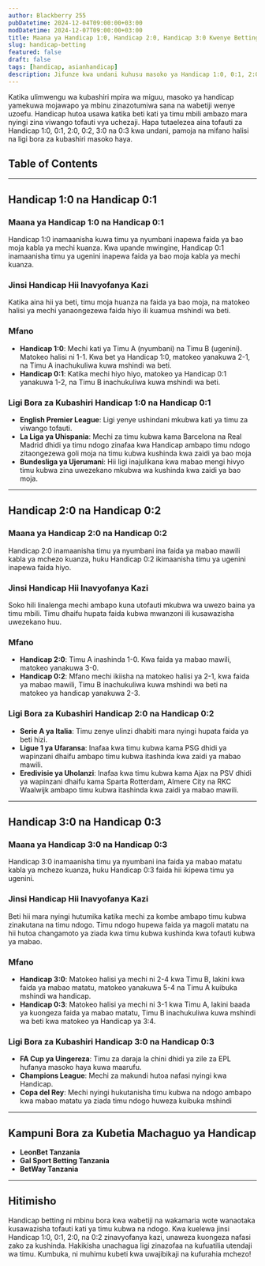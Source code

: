 ```yaml
---
author: Blackberry 255
pubDatetime: 2024-12-04T09:00:00+03:00
modDatetime: 2024-12-07T09:00:00+03:00
title: Maana ya Handicap 1:0, Handicap 2:0, Handicap 3:0 Kwenye Betting
slug: handicap-betting
featured: false
draft: false
tags: [handicap, asianhandicap]
description: Jifunze kwa undani kuhusu masoko ya Handicap 1:0, 0:1, 2:0, 0:2, 3:0 na 0:3 katika kubashiri mpira wa miguu.
---
```


Katika ulimwengu wa kubashiri mpira wa miguu, masoko ya handicap yamekuwa mojawapo ya mbinu zinazotumiwa sana na wabetiji wenye uzoefu. Handicap hutoa usawa katika beti kati ya timu mbili ambazo mara nyingi zina viwango tofauti vya uchezaji. Hapa tutaelezea aina tofauti za Handicap 1:0, 0:1, 2:0, 0:2, 3:0 na 0:3 kwa undani, pamoja na mifano halisi na ligi bora za kubashiri masoko haya.

## Table of Contents

---

## Handicap 1:0 na Handicap 0:1

### Maana ya Handicap 1:0 na Handicap 0:1

Handicap 1:0 inamaanisha kuwa timu ya nyumbani inapewa faida ya bao moja kabla ya mechi kuanza. Kwa upande mwingine, Handicap 0:1 inamaanisha timu ya ugenini inapewa faida ya bao moja kabla ya mechi kuanza.

### Jinsi Handicap Hii Inavyofanya Kazi

Katika aina hii ya beti, timu moja huanza na faida ya bao moja, na matokeo halisi ya mechi yanaongezewa faida hiyo ili kuamua mshindi wa beti.

### Mfano

- **Handicap 1:0**: Mechi kati ya Timu A (nyumbani) na Timu B (ugenini). Matokeo halisi ni 1-1. Kwa bet ya Handicap 1:0, matokeo yanakuwa 2-1, na Timu A inachukuliwa kuwa mshindi wa beti.
- **Handicap 0:1**: Katika mechi hiyo hiyo, matokeo ya Handicap 0:1 yanakuwa 1-2, na Timu B inachukuliwa kuwa mshindi wa beti.

### Ligi Bora za Kubashiri Handicap 1:0 na Handicap 0:1

- **English Premier League**: Ligi yenye ushindani mkubwa kati ya timu za viwango tofauti.
- **La Liga ya Uhispania**: Mechi za timu kubwa kama Barcelona na Real Madrid dhidi ya timu ndogo zinafaa kwa Handicap ambapo timu ndogo zitaongezewa goli moja na timu kubwa kushinda kwa zaidi ya bao moja
- **Bundesliga ya Ujerumani**: Hii ligi inajulikana kwa mabao mengi hivyo timu kubwa zina uwezekano mkubwa wa kushinda kwa zaidi ya bao moja.

---

## Handicap 2:0 na Handicap 0:2

### Maana ya Handicap 2:0 na Handicap 0:2

Handicap 2:0 inamaanisha timu ya nyumbani ina faida ya mabao mawili kabla ya mchezo kuanza, huku Handicap 0:2 ikimaanisha timu ya ugenini inapewa faida hiyo.

### Jinsi Handicap Hii Inavyofanya Kazi

Soko hili linalenga mechi ambapo kuna utofauti mkubwa wa uwezo baina ya timu mbili. Timu dhaifu hupata faida kubwa mwanzoni ili kusawazisha uwezekano huu.

### Mfano

- **Handicap 2:0**: Timu A inashinda 1-0. Kwa faida ya mabao mawili, matokeo yanakuwa 3-0.
- **Handicap 0:2**: Mfano mechi ikiisha na matokeo halisi ya 2-1, kwa faida ya mabao mawili, Timu B inachukuliwa kuwa mshindi wa beti na matokeo ya handicap yanakuwa 2-3.

### Ligi Bora za Kubashiri Handicap 2:0 na Handicap 0:2

- **Serie A ya Italia**: Timu zenye ulinzi dhabiti mara nyingi hupata faida ya beti hizi.
- **Ligue 1 ya Ufaransa**: Inafaa kwa timu kubwa kama PSG dhidi ya wapinzani dhaifu ambapo timu kubwa itashinda kwa zaidi ya mabao mawili.
- **Eredivisie ya Uholanzi**: Inafaa kwa timu kubwa kama Ajax na PSV dhidi ya wapinzani dhaifu kama Sparta Rotterdam, Almere City na RKC Waalwijk ambapo timu kubwa itashinda kwa zaidi ya mabao mawili.

---

## Handicap 3:0 na Handicap 0:3

### Maana ya Handicap 3:0 na Handicap 0:3

Handicap 3:0 inamaanisha timu ya nyumbani ina faida ya mabao matatu kabla ya mchezo kuanza, huku Handicap 0:3 faida hii ikipewa timu ya ugenini.

### Jinsi Handicap Hii Inavyofanya Kazi

Beti hii mara nyingi hutumika katika mechi za kombe ambapo timu kubwa zinakutana na timu ndogo. Timu ndogo hupewa faida ya magoli matatu na hii hutoa changamoto ya ziada kwa timu kubwa kushinda kwa tofauti kubwa ya mabao.

### Mfano

- **Handicap 3:0**: Matokeo halisi ya mechi ni 2-4 kwa Timu B, lakini kwa faida ya mabao matatu, matokeo yanakuwa 5-4 na Timu A kuibuka mshindi wa handicap.
- **Handicap 0:3**: Matokeo halisi ya mechi ni 3-1 kwa Timu A, lakini baada ya kuongeza faida ya mabao matatu, Timu B inachukuliwa kuwa mshindi wa beti kwa matokeo ya Handicap ya 3:4.

### Ligi Bora za Kubashiri Handicap 3:0 na Handicap 0:3

- **FA Cup ya Uingereza**: Timu za daraja la chini dhidi ya zile za EPL hufanya masoko haya kuwa maarufu.
- **Champions League**: Mechi za makundi hutoa nafasi nyingi kwa Handicap.
- **Copa del Rey**: Mechi nyingi hukutanisha timu kubwa na ndogo ambapo kwa mabao matatu ya ziada timu ndogo huweza kuibuka mshindi

---

## Kampuni Bora za Kubetia Machaguo ya Handicap

- **<span class="text-success text-decoration-underline" onclick="OpenAff('leonbet')">LeonBet Tanzania</span>**
- **<span class="text-success text-decoration-underline" onclick="OpenAff('gsb')">Gal Sport Betting Tanzania</span>**
- **<span class="text-success text-decoration-underline" onclick="OpenAff('betway')">BetWay Tanzania</span>**

---

## Hitimisho

Handicap betting ni mbinu bora kwa wabetiji na wakamaria wote wanaotaka kusawazisha tofauti kati ya timu kubwa na ndogo. Kwa kuelewa jinsi Handicap 1:0, 0:1, 2:0, na 0:2 zinavyofanya kazi, unaweza kuongeza nafasi zako za kushinda. Hakikisha unachagua ligi zinazofaa na kufuatilia utendaji wa timu. Kumbuka, ni muhimu kubeti kwa uwajibikaji na kufurahia mchezo!

